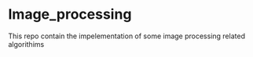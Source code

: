 # Image_processing
 This repo contain the impelementation of some image processing related algorithims
